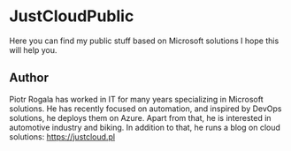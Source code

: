 # JustCloudPublic
Here you can find my public stuff based on Microsoft solutions I hope this will help you.

## Author
Piotr Rogala has worked in IT for many years specializing in Microsoft solutions. He has recently focused on automation, and inspired by DevOps solutions, he deploys them on Azure. Apart from that, he is interested in automotive industry and biking. In addition to that, he runs a blog on cloud solutions: https://justcloud.pl